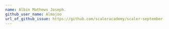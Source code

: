 ```yaml
---
name: Albin Mathews Joseph.
github_user_name: Almajoo
url_of_github_issue: https://github.com/scaleracademy/scaler-september-open-source-challenge/issues/245
---
```

